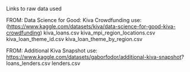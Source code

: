 Links to raw data used

FROM: Data Science for Good: Kiva Crowdfunding use:
(https://www.kaggle.com/datasets/kiva/data-science-for-good-kiva-crowdfunding)
    kiva_loans.csv
    kiva_mpi_region_locations.csv
    kiva_loan_theme_id.csv
    kiva_loan_theme_by_region.csv
    
FROM: Additional Kiva Snapshot use:
https://www.kaggle.com/datasets/gaborfodor/additional-kiva-snapshot?
    loans_lenders.csv
    lenders.csv


